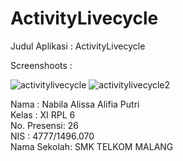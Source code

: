 # ActivityLivecycle

Judul Aplikasi : ActivityLivecycle

Screenshoots :

![activitylivecycle](https://cloud.githubusercontent.com/assets/22170423/22796087/a6a0af74-ef2b-11e6-9c12-f1f7c7bbc4f5.png)
![activitylivecycle2](https://cloud.githubusercontent.com/assets/22170423/22796091/a93c2146-ef2b-11e6-834c-ca18d05839b9.png)

Nama : Nabila Alissa Alifia Putri <br />
Kelas : XI RPL 6 <br />
No. Presensi: 26 <br />
NIS : 4777/1496.070 <br />
Nama Sekolah: SMK TELKOM MALANG <br />
